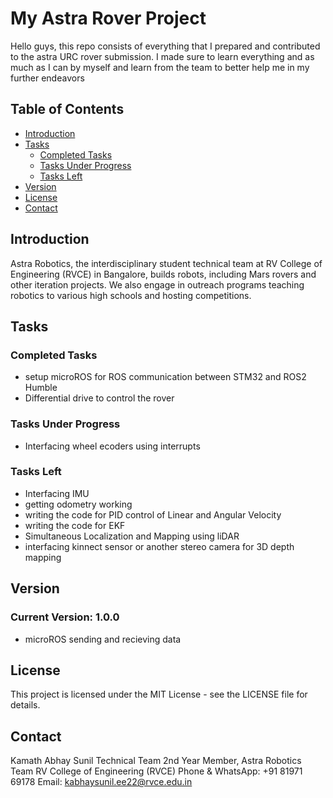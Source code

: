 # My Astra Rover Project

Hello guys, this repo consists of everything that I prepared and contributed to the astra URC rover submission. I made sure to learn everything and as much as I can by myself and learn from the team to better help me in my further endeavors

## Table of Contents
- [Introduction](#introduction)
- [Tasks](#tasks)
  - [Completed Tasks](#completed-tasks)
  - [Tasks Under Progress](#tasks-under-progress)
  - [Tasks Left](#tasks-left)
- [Version](#version)
- [License](#license)
- [Contact](#contact)

## Introduction
Astra Robotics, the interdisciplinary student technical team at RV College of Engineering (RVCE) in Bangalore, builds robots, including Mars rovers and other iteration projects. We also engage in outreach programs teaching robotics to various high schools and hosting competitions.

## Tasks

### Completed Tasks
- setup microROS for ROS communication between STM32 and ROS2 Humble
- Differential drive to control the rover

### Tasks Under Progress
- Interfacing wheel ecoders using interrupts

### Tasks Left
- Interfacing IMU
- getting odometry working
- writing the code for PID control of Linear and Angular Velocity
- writing the code for EKF
- Simultaneous Localization and Mapping using liDAR
- interfacing kinnect sensor or another stereo camera for 3D depth mapping

## Version
### Current Version: 1.0.0
- microROS sending and recieving data

## License
This project is licensed under the MIT License - see the LICENSE file for details.

## Contact
Kamath Abhay Sunil
Technical Team 2nd Year Member, Astra Robotics Team
RV College of Engineering (RVCE)
Phone & WhatsApp: +91 81971 69178
Email: kabhaysunil.ee22@rvce.edu.in
